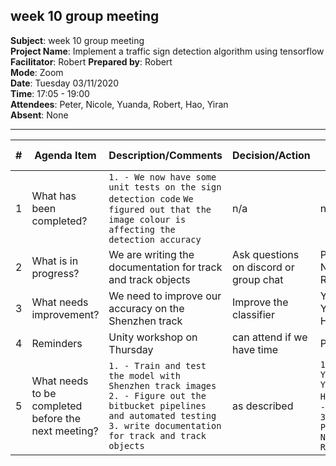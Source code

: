 ## week 10 group meeting

**Subject**: week 10 group meeting  
**Project Name**: Implement a traffic sign detection algorithm using tensorflow  
**Facilitator**: Robert 
**Prepared by**: Robert  
**Mode**: Zoom  
**Date**: Tuesday 03/11/2020  
**Time**: 17:05 - 19:00  
**Attendees**: Peter, Nicole, Yuanda, Robert, Hao, Yiran  
**Absent**: None

--- 

| #   | Agenda Item                                         | Description/Comments                                                                                                                                                                                                                                                                                                                                                                                                                                                                                                                                                                                                                                                                                                    | Decision/Action                                                   | Who?         | Items for escalation |
| --- | --------------------------------------------------- | ----------------------------------------------------------------------------------------------------------------------------------------------------------------------------------------------------------------------------------------------------------------------------------------------------------------------------------------------------------------------------------------------------------------------------------------------------------------------------------------------------------------------------------------------------------------------------------------------------------------------------------------------------------------------------------------------------------------------- | ----------------------------------------------------------------- | ------------ | -------------------- |
| 1   | What has been completed?                            | `1. - We now have some unit tests on the sign detection code` `We figured out that the image colour is affecting the detection accuracy` | n/a                                                               | n/a          | n/a                  |
| 2   | What is in progress?                                | We are writing the documentation for track and track objects                                                                                                                                                                                                                                                                                                                                                                                                                                                                                                                                                                                      | Ask questions on discord or group chat                              |  Peter, Nicole, Robert     | n/a                  |
| 3   | What needs improvement?                             |    We need to improve our accuracy on the Shenzhen track  | Improve the classifier | Yiran, Yuanda, Hao                  |n/a
| 4   | Reminders                                           | Unity workshop on Thursday                                                                                                                                                                                                                                                                                                                                                                                                                                                                                                                                                                                                                                                              | can attend if we have time                                | Peter     | n/a                  |
| 5   | What needs to be completed before the next meeting? | `1. - Train and test the model with Shenzhen track images` `2. - Figure out the bitbucket pipelines and automated testing` `3. write documentation for track and track objects`| as described               | `1. - Yuanda, Yiran, Hao` `2. - Hao` `3. - Peter, Nicole, Robert`    | n/a                  |